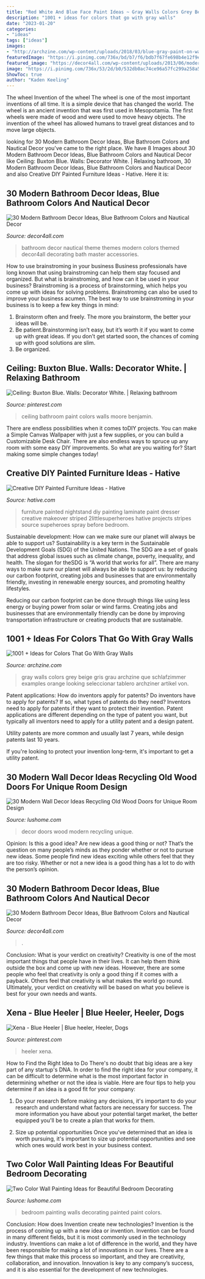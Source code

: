```yaml
---
title: "Red White And Blue Face Paint Ideas ~ Gray Walls Colors Grey Beige Gris Grau Archzine Que Schlafzimmer Examples Orange Looking Seleccionar Tablero Archziner Artikel Von"
description: "1001 + ideas for colors that go with gray walls"
date: "2023-01-20"
categories:
- "ideas"
tags: ["ideas"]
images:
- "http://archzine.com/wp-content/uploads/2018/03/blue-gray-paint-on-walls-inside-bedroom-with-duck-s-egg-door-and-lamp-bed-with-beige-white-and-turquoise-covers.jpg"
featuredImage: "https://i.pinimg.com/736x/bd/b7/f6/bdb7f67fe698b4e12f9e86f8c6a38c74.jpg"
featured_image: "https://decor4all.com/wp-content/uploads/2013/06/modern-bathroom-decor-ideas-nautical-theme-11.jpg"
image: "https://i.pinimg.com/736x/53/2d/b0/532db0ac74ce96a57fc299a258a5294d.jpg"
ShowToc: true
author: "Kaden Keeling"
---
```



The wheel
Invention of the wheel
The wheel is one of the most important inventions of all time. It is a simple device that has changed the world. The wheel is an ancient invention that was first used in Mesopotamia. The first wheels were made of wood and were used to move heavy objects. The invention of the wheel has allowed humans to travel great distances and to move large objects.

	

		
looking for 30 Modern Bathroom Decor Ideas, Blue Bathroom Colors and Nautical Decor you've came to the right place. We have 8 Images about 30 Modern Bathroom Decor Ideas, Blue Bathroom Colors and Nautical Decor like Ceiling: Buxton Blue. Walls: Decorator White. | Relaxing bathroom, 30 Modern Bathroom Decor Ideas, Blue Bathroom Colors and Nautical Decor and also Creative DIY Painted Furniture Ideas - Hative. Here it is:
		
    
## 30 Modern Bathroom Decor Ideas, Blue Bathroom Colors And Nautical Decor

<img loading=lazy src="http://www.decor4all.com/wp-content/uploads/2013/06/modern-bathroom-decor-ideas-nautical-theme-28.jpg" onerror="this.onerror=null;this.src='https://tse2.mm.bing.net/th?id=OIP.TEU6Jg56jjbV6aOmZYv9VwHaJp&amp;pid=15.1';" alt="30 Modern Bathroom Decor Ideas, Blue Bathroom Colors and Nautical Decor">

_Source: decor4all.com_

>bathroom decor nautical theme themes modern colors themed decor4all decorating bath master accessories. 

	

How to use brainstroming in your business
Business professionals have long known that using brainstroming can help them stay focused and organized. But what is brainstroming, and how can it be used in your business? Brainstroming is a process of brainstorming, which helps you come up with ideas for solving problems. Brainstroming can also be used to improve your business acumen. 
The best way to use brainstroming in your business is to keep a few key things in mind: 
1) Brainstorm often and freely. The more you brainstorm, the better your ideas will be. 
2) Be patient.Brainstorming isn’t easy, but it’s worth it if you want to come up with great ideas. If you don’t get started soon, the chances of coming up with good solutions are slim. 
3) Be organized.

    
## Ceiling: Buxton Blue. Walls: Decorator White. | Relaxing Bathroom

<img loading=lazy src="https://i.pinimg.com/736x/bd/b7/f6/bdb7f67fe698b4e12f9e86f8c6a38c74.jpg" onerror="this.onerror=null;this.src='https://tse3.mm.bing.net/th?id=OIP.bstF9PQoz7qyeWX23WVtfAHaLG&amp;pid=15.1';" alt="Ceiling: Buxton Blue. Walls: Decorator White. | Relaxing bathroom">

_Source: pinterest.com_

>ceiling bathroom paint colors walls moore benjamin. 

	

There are endless possibilities when it comes toDIY projects. You can make a Simple Canvas Wallpaper with just a few supplies, or you can build a Customizable Desk Chair. There are also endless ways to spruce up any room with some easy DIY improvements. So what are you waiting for? Start making some simple changes today!

    
## Creative DIY Painted Furniture Ideas - Hative

<img loading=lazy src="https://hative.com/wp-content/uploads/2015/01/painted-furniture-ideas/15-painted-furniture-ideas.jpg" onerror="this.onerror=null;this.src='https://tse3.mm.bing.net/th?id=OIP.aXCbdfpYZzLKJtuMIzokYQHaOv&amp;pid=15.1';" alt="Creative DIY Painted Furniture Ideas - Hative">

_Source: hative.com_

>furniture painted nightstand diy painting laminate paint dresser creative makeover striped 2littlesuperheroes hative projects stripes source supeheroes spray before bedroom. 

	

Sustainable development: How can we make sure our planet will always be able to support us?
Sustainability is a key term in the Sustainable Development Goals (SDG) of the United Nations. The SDG are a set of goals that address global issues such as climate change, poverty, inequality, and health. The slogan for theSDG is “A world that works for all”.
There are many ways to make sure our planet will always be able to support us: by reducing our carbon footprint, creating jobs and businesses that are environmentally friendly, investing in renewable energy sources, and promoting healthy lifestyles.

Reducing our carbon footprint can be done through things like using less energy or buying power from solar or wind farms. Creating jobs and businesses that are environmentally friendly can be done by improving transportation infrastructure or creating products that are sustainable.

    
## 1001 + Ideas For Colors That Go With Gray Walls

<img loading=lazy src="http://archzine.com/wp-content/uploads/2018/03/blue-gray-paint-on-walls-inside-bedroom-with-duck-s-egg-door-and-lamp-bed-with-beige-white-and-turquoise-covers.jpg" onerror="this.onerror=null;this.src='https://tse1.mm.bing.net/th?id=OIP.hz4Kk480s4Wa2F3g_tFIRQHaLA&amp;pid=15.1';" alt="1001 + Ideas for Colors That Go With Gray Walls">

_Source: archzine.com_

>gray walls colors grey beige gris grau archzine que schlafzimmer examples orange looking seleccionar tablero archziner artikel von. 

	

Patent applications: How do inventors apply for patents?
Do inventors have to apply for patents? If so, what types of patents do they need?
Inventors need to apply for patents if they want to protect their invention. Patent applications are different depending on the type of patent you want, but typically all inventors need to apply for a utility patent and a design patent. 

 Utility patents are more common and usually last 7 years, while design patents last 10 years. 

If you're looking to protect your invention long-term, it's important to get a utility patent.

    
## 30 Modern Wall Decor Ideas Recycling Old Wood Doors For Unique Room Design

<img loading=lazy src="http://www.lushome.com/wp-content/uploads/2013/03/recycling-old-soors-modern-wall-decor-ideas-24.jpg" onerror="this.onerror=null;this.src='https://tse4.mm.bing.net/th?id=OIP.KJgp6IKjavaKVDDhSlq1UgHaK0&amp;pid=15.1';" alt="30 Modern Wall Decor Ideas Recycling Old Wood Doors for Unique Room Design">

_Source: lushome.com_

>decor doors wood modern recycling unique. 

	

Opinion: Is this a good idea?
Are new ideas a good thing or not? That’s the question on many people’s minds as they ponder whether or not to pursue new ideas. Some people find new ideas exciting while others feel that they are too risky. Whether or not a new idea is a good thing has a lot to do with the person’s opinion.

    
## 30 Modern Bathroom Decor Ideas, Blue Bathroom Colors And Nautical Decor

<img loading=lazy src="https://decor4all.com/wp-content/uploads/2013/06/modern-bathroom-decor-ideas-nautical-theme-11.jpg" onerror="this.onerror=null;this.src='https://tse4.mm.bing.net/th?id=OIP.j9l5WGNi4PB1scc9g4lWKQHaJ3&amp;pid=15.1';" alt="30 Modern Bathroom Decor Ideas, Blue Bathroom Colors and Nautical Decor">

_Source: decor4all.com_

>. 

	

Conclusion: What is your verdict on creativity?
Creativity is one of the most important things that people have in their lives. It can help them think outside the box and come up with new ideas. However, there are some people who feel that creativity is only a good thing if it comes with a payback. Others feel that creativity is what makes the world go round. Ultimately, your verdict on creativity will be based on what you believe is best for your own needs and wants.

    
## Xena - Blue Heeler | Blue Heeler, Heeler, Dogs

<img loading=lazy src="https://i.pinimg.com/736x/53/2d/b0/532db0ac74ce96a57fc299a258a5294d.jpg" onerror="this.onerror=null;this.src='https://tse4.mm.bing.net/th?id=OIP.kqnqW1h8uHlLnSnoeBOlYwHaJ3&amp;pid=15.1';" alt="Xena - Blue Heeler | Blue heeler, Heeler, Dogs">

_Source: pinterest.com_

>heeler xena. 

	

How to Find the Right Idea to Do
There's no doubt that big ideas are a key part of any startup's DNA. In order to find the right idea for your company, it can be difficult to determine what is the most important factor in determining whether or not the idea is viable. Here are four tips to help you determine if an idea is a good fit for your company:
1. Do your research
 Before making any decisions, it's important to do your research and understand what factors are necessary for success. The more information you have about your potential target market, the better equipped you'll be to create a plan that works for them.

2. Size up potential opportunities
Once you've determined that an idea is worth pursuing, it's important to size up potential opportunities and see which ones would work best in your business context.

    
## Two Color Wall Painting Ideas For Beautiful Bedroom Decorating

<img loading=lazy src="https://www.lushome.com/wp-content/uploads/2016/06/partially-painted-walls-bedroom-decorating-ideas-10.jpg" onerror="this.onerror=null;this.src='https://tse2.mm.bing.net/th?id=OIP.IjqUi1sMOvu3KQyxGgBGsAAAAA&amp;pid=15.1';" alt="Two Color Wall Painting Ideas for Beautiful Bedroom Decorating">

_Source: lushome.com_

>bedroom painting walls decorating painted paint colors. 

	

Conclusion: How does Invention create new technologies?
Invention is the process of coming up with a new idea or invention. Invention can be found in many different fields, but it is most commonly used in the technology industry. Inventions can make a lot of difference in the world, and they have been responsible for making a lot of innovations in our lives. There are a few things that make this process so important, and they are creativity, collaboration, and innovation. Innovation is key to any company’s success, and it is also essential for the development of new technologies.

